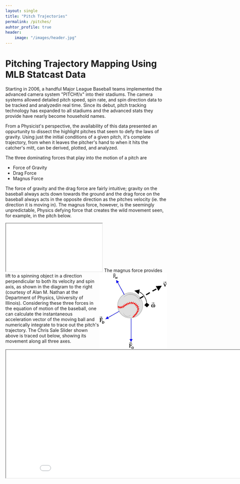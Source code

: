 ```yaml
---
layout: single
title: "Pitch Trajectories"
permalink: /pitches/
auhtor_profile: true 
header:
	image: "/images/header.jpg"
---
```

# Pitching Trajectory Mapping Using MLB Statcast Data

Starting in 2006, a handful Major League Baseball teams implemented the advanced camera system "PITCHf/x" into their stadiums. The camera systems allowed detailed pitch speed, spin rate, and spin direction data to be tracked and analyzedin real time. Since its debut, pitch tracking technology has expanded to all stadiums and the advanced stats they provide have nearly become household names. 

From a Physicist's perspective, the availability of this data presented an oppurtunity to dissect the highlight pitches that seem to defy the laws of gravity. Using just the initial conditions of a given pitch, it's complete trajectory, from when it leaves the pitcher's hand to when it hits the catcher's mitt, can be derived, plotted, and analyzed. 

The three dominating forces that play into the motion of a pitch are 
* Force of Gravity
* Drag Force
* Magnus Force

The force of gravity and the drag force are fairly intuitive; gravity on the baseball always acts down towards the ground and the drag force on the baseball always acts in the opposite direction as the pitches velocity (ie. the direction it is moving in). The magnus force, however, is the seemingly unpredictable, Physics defying force that creates the wild movement seen, for example, in the pitch below. 

<iframe src="/assets/videos/Sale_Slider.webm"
		
		
		width="900"
    	height="400">
</iframe>


<img align="right" src="/assets/figures/magnus.png">
The magnus force provides lift to a spinning object in a direction perpendicular to both its velocity and spin axis, as shown in the diagram to the right (courtesy of Alan M. Nathan at the Department of Physics, University of Illinois). Considering these three forces in the equation of motion of the baseball, one can calculate the instantaneous acceleration vector of the moving ball and numerically integrate to trace out the pitch's trajectory. The Chris Sale Slider shown above is traced out below, showing its movement along all three axes. 
<iframe src="/assets/videos/sale_sliderall.mp4"
		width="900"
    	height="400" 
    	
    	>	
</iframe>







